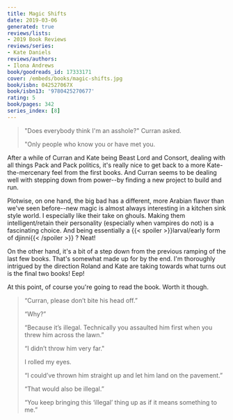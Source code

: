 ```yaml
---
title: Magic Shifts
date: 2019-03-06
generated: true
reviews/lists:
- 2019 Book Reviews
reviews/series:
- Kate Daniels
reviews/authors:
- Ilona Andrews
book/goodreads_id: 17333171
cover: /embeds/books/magic-shifts.jpg
book/isbn: 042527067X
book/isbn13: '9780425270677'
rating: 5
book/pages: 342
series_index: [8]
---
```

>  "Does everybody think I'm an asshole?" Curran asked.  
>
>  "Only people who know you or have met you.  

<!--more-->

After a while of Curran and Kate being Beast Lord and Consort, dealing with all things Pack and Pack politics, it's really nice to get back to a more Kate-the-mercenary feel from the first books. And Curran seems to be dealing well with stepping down from power--by finding a new project to build and run.  

Plotwise, on one hand, the big bad has a different, more Arabian flavor than we've seen before--new magic is almost always interesting in a kitchen sink style world. I especially like their take on ghouls. Making them intelligent/retain their personality (especially when vampires do not) is a fascinating choice. And being essentially a  {{< spoiler >}}larval/early form of djinni{{< /spoiler >}}  ? Neat!  

On the other hand, it's a bit of a step down from the previous ramping of the last few books. That's somewhat made up for by the end. I'm thoroughly intrigued by the direction Roland and Kate are taking towards what turns out is the final two books! Eep!  

At this point, of course you're going to read the book. Worth it though.  

>  “Curran, please don’t bite his head off.”  
>
>  “Why?”  
>
>  “Because it’s illegal. Technically you assaulted him first when you threw him across the lawn.”  
>
>  “I didn’t throw him very far."  
>
>  I rolled my eyes.  
>
>  “I could’ve thrown him straight up and let him land on the pavement.”  
>
>  “That would also be illegal.”  
>
>  “You keep bringing this ‘illegal’ thing up as if it means something to me.”